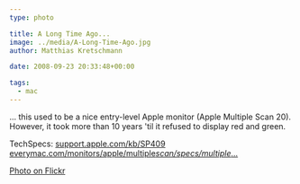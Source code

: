```yaml
---
type: photo

title: A Long Time Ago...
image: ../media/A-Long-Time-Ago.jpg
author: Matthias Kretschmann

date: 2008-09-23 20:33:48+00:00

tags:
  - mac
---
```


... this used to be a nice entry-level Apple monitor (Apple Multiple Scan 20). However, it took more than 10 years 'til it refused to display red and green.

TechSpecs:
[support.apple.com/kb/SP409](http://support.apple.com/kb/SP409)
[everymac.com/monitors/apple/multiple*scan/specs/multiple*...](http://everymac.com/monitors/apple/multiple_scan/specs/multiple_scan_20.html)

[Photo on Flickr](http://www.flickr.com/photos/krema/2885095747)
